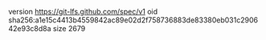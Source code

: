 version https://git-lfs.github.com/spec/v1
oid sha256:a1e15c4413b4559842ac89e02d2f758736883de83380eb031c290642e93c8d8a
size 2679
